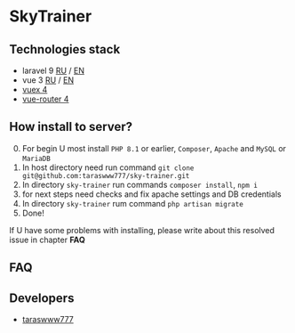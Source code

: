 [URL_laravel-en]:<https://laravel.com/docs/9.x>
[URL_laravel-ru]:<https://laravel.su/docs/9.x>
[URL_vuex]:<https://vuex.vuejs.org/>
[URL_vue_router]:<https://router.vuejs.org/guide/>
[URL_vue-ru]:<https://v3.ru.vuejs.org/>
[URL_vue-en]:<https://vuejs.org/guide/introduction.html>
[URL_DEVELOPER_taraswww777]:<https://taraswww777.dev/>

# SkyTrainer

## Technologies stack

- laravel 9 [RU][URL_laravel-ru] / [EN][URL_laravel-en]
- vue 3 [RU][URL_vue-ru] / [EN][URL_vue-en]
- [vuex 4][URL_vuex]
- [vue-router 4][URL_vue_router]

## How install to server?

0. For begin U most install `PHP 8.1` or earlier, `Composer`, `Apache` and `MySQL` or `MariaDB`
1. In host directory need run command `git clone git@github.com:taraswww777/sky-trainer.git`
2. In directory `sky-trainer` run commands `composer install`, `npm i`
3. for next steps need checks and fix apache settings and DB credentials
4. In directory `sky-trainer` rum command `php artisan migrate`
5. Done!

If U have some problems with installing, please write about this resolved issue in chapter **FAQ**

## FAQ

## Developers

- [taraswww777][URL_DEVELOPER_taraswww777]
